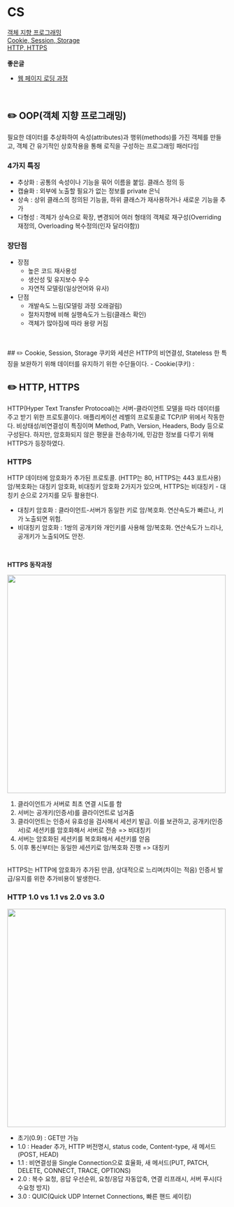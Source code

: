 # CS
[객체 지향 프로그래밍](#%EF%B8%8F-OOP(객체-지향-프로그래밍))<br />
[Cookie, Session, Storage](#%EF%B8%8F-Cookie,-Session,-Storage)<br />
[HTTP, HTTPS](#%EF%B8%8F-HTTP,-HTTPS)<br />
<br />
**좋은글** <br />
- [웹 페이지 로딩 과정](https://velog.io/@bebrain/%EC%9B%B9%ED%8E%98%EC%9D%B4%EC%A7%80-%EB%A1%9C%EB%94%A9-%EA%B3%BC%EC%A0%95)
<br />

## ✏️ OOP(객체 지향 프로그래밍)
필요한 데이터를 추상화하여 속성(attributes)과 행위(methods)를 가진 객체를 만들고, 객체 간 유기적인 상호작용을 통해 로직을 구성하는 프로그래밍 패러다임

### 4가지 특징
- 추상화 : 공통의 속성이나 기능을 묶어 이름을 붙임. 클래스 정의 등
- 캡슐화 : 외부에 노출할 필요가 없는 정보를 private 은닉
- 상속 : 상위 클래스의 정의된 기능을, 하위 클래스가 재사용하거나 새로운 기능을 추가
- 다형성 : 객체가 상속으로 확장, 변경되어 여러 형태의 객체로 재구성(Overriding 재정의, Overloading 복수정의(인자 달라야함))

### 장단점
- 장점
   - 높은 코드 재사용성
   - 생산성 및 유지보수 우수
   - 자연적 모델링(일상언어와 유사)
- 단점
   - 개발속도 느림(모델링 과정 오래걸림)
   - 절차지향에 비해 실행속도가 느림(클래스 확인)
   - 객체가 많아짐에 따라 용량 커짐
<br />
<br />
## ✏️ Cookie, Session, Storage
쿠키와 세션은 HTTP의 비연결성, Stateless 한 특징을 보완하기 위해 데이터를 유지하기 위한 수단들이다.
- Cookie(쿠키) : 

## ✏️ HTTP, HTTPS
HTTP(Hyper Text Transfer Protocoal)는 서버-클라이언트 모델을 따라 데이터를 주고 받기 위한 프로토콜이다.
애플리케이션 레벨의 프로토콜로 TCP/IP 위에서 작동한다. 비상태성/비연결성이 특징이며 Method, Path, Version, Headers, Body 등으로 구성된다.
하지만, 암호화되지 않은 평문을 전송하기에, 민감한 정보를 다루기 위해 HTTPS가 등장하였다.

### HTTPS
HTTP 데이터에 암호화가 추가된 프로토콜. (HTTP는 80, HTTPS는 443 포트사용)
암/복호화는 대칭키 암호화, 비대칭키 암호화 2가지가 있으며, HTTPS는 비대칭키 - 대칭키 순으로 2가지를 모두 활용한다.
- 대칭키 암호화 : 클라이언트-서버가 동일한 키로 암/복호화. 연산속도가 빠르나, 키가 노출되면 위험.
- 비대칭키 암호화 : 1쌍의 공개키와 개인키를 사용해 암/복호화. 연산속도가 느리나, 공개키가 노출되어도 안전.
<br />

**HTTPS 동작과정**<br />

<img src="https://github.com/Abangpa1ace/Tech-Interview/assets/67219914/ee220f11-ff97-40f7-b036-b4097400774d" width="500" />

1. 클라이언트가 서버로 최초 연결 시도를 함
2. 서버는 공개키(인증서)를 클라이언트로 넘겨줌
3. 클라이언트는 인증서 유효성을 검사해서 세션키 발급. 이를 보관하고, 공개키(인증서)로 세션키를 암호화해서 서버로 전송 => 비대칭키
4. 서버는 암호화된 세션키를 복호화해서 세션키를 얻음
5. 이후 통신부터는 동일한 세션키로 암/복호화 진행 => 대칭키
<br />
HTTPS는 HTTP에 암호화가 추가된 만큼, 상대적으로 느리며(차이는 적음) 인증서 발급/유지를 위한 추가비용이 발생한다.
<br />

### HTTP 1.0 vs 1.1 vs 2.0 vs 3.0
<img src="https://github.com/Abangpa1ace/Tech-Interview/assets/67219914/3f920597-0008-458b-bf60-1e12f38148cd" width="500" />

- 초기(0.9) : GET만 가능
- 1.0 : Header 추가, HTTP 버전명시, status code, Content-type, 새 메서드(POST, HEAD)
- 1.1 : 비연결성을 Single Connection으로 효율화, 새 메서드(PUT, PATCH, DELETE, CONNECT, TRACE, OPTIONS)
- 2.0 : 복수 요청, 응답 우선순위, 요청/응답 자동압축, 연결 리프래시, 서버 푸시(다수요청 방지)
- 3.0 : QUIC(Quick UDP Internet Connections, 빠른 핸드 셰이킹)

<br />
